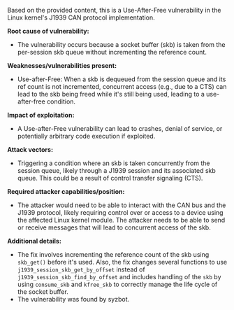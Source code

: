 Based on the provided content, this is a Use-After-Free vulnerability in the Linux kernel's J1939 CAN protocol implementation.

**Root cause of vulnerability:**
- The vulnerability occurs because a socket buffer (skb) is taken from the per-session skb queue without incrementing the reference count.

**Weaknesses/vulnerabilities present:**
- Use-after-Free: When a skb is dequeued from the session queue and its ref count is not incremented, concurrent access (e.g., due to a CTS) can lead to the skb being freed while it's still being used, leading to a use-after-free condition.

**Impact of exploitation:**
- A Use-after-Free vulnerability can lead to crashes, denial of service, or potentially arbitrary code execution if exploited.

**Attack vectors:**
- Triggering a condition where an skb is taken concurrently from the session queue, likely through a J1939 session and its associated skb queue. This could be a result of control transfer signaling (CTS).

**Required attacker capabilities/position:**
- The attacker would need to be able to interact with the CAN bus and the J1939 protocol, likely requiring control over or access to a device using the affected Linux kernel module. The attacker needs to be able to send or receive messages that will lead to concurrent access of the skb.

**Additional details:**
- The fix involves incrementing the reference count of the skb using `skb_get()` before it's used. Also, the fix changes several functions to use `j1939_session_skb_get_by_offset` instead of `j1939_session_skb_find_by_offset` and includes handling of the `skb` by using `consume_skb` and `kfree_skb` to correctly manage the life cycle of the socket buffer.
- The vulnerability was found by syzbot.